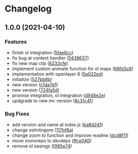 # Changelog

## 1.0.0 (2021-04-10)


### Features

* finish ol integration ([5fae6cc](https://www.github.com/kissmybutton/motorcortex-ol/commit/5fae6cca35bb3c74b163b92794c53516be699754))
* fix bug at context handler ([5438637](https://www.github.com/kissmybutton/motorcortex-ol/commit/543863782240252b919fa91918956c66440bab2d))
* fix new map clip ([8232cfe](https://www.github.com/kissmybutton/motorcortex-ol/commit/8232cfe13df7d240b7238472e681cf52184645ae))
* implement custom animate function for ol maps ([68fd3c6](https://www.github.com/kissmybutton/motorcortex-ol/commit/68fd3c69f04c54134ae1abde5a6a1f07a0fab478))
* implementation with openlayer 6 ([5e022ed](https://www.github.com/kissmybutton/motorcortex-ol/commit/5e022ed9faa14adf239936fb7de3f43e0c44caa9))
* initialize ([527bb8b](https://www.github.com/kissmybutton/motorcortex-ol/commit/527bb8baa219a6cfb941c6404bc4a30590c21e36))
* new version ([c1da7d1](https://www.github.com/kissmybutton/motorcortex-ol/commit/c1da7d182585a3d35ec387460d740913a3be198d))
* new version ([724fa5d](https://www.github.com/kissmybutton/motorcortex-ol/commit/724fa5d0de960016de35f98c76202ca6d30d3950))
* promise integration, ol integration ([d948e2e](https://www.github.com/kissmybutton/motorcortex-ol/commit/d948e2e2ebed6a5f23df7d554d2ba9359539e396))
* updgrade to new mc version ([8c31c4f](https://www.github.com/kissmybutton/motorcortex-ol/commit/8c31c4f1f00e3ecfe951b151bda2f67b160a0120))


### Bug Fixes

* add version and name at index.js ([ba8d241](https://www.github.com/kissmybutton/motorcortex-ol/commit/ba8d24155a3a138ca15fbd69a7c0e904d1802c27))
* change eslintingore ([117bf8a](https://www.github.com/kissmybutton/motorcortex-ol/commit/117bf8a9d4a70c1c0bf95fb22fac9ec71a6407f4))
* change zoom to function and improve readme ([dcd8f11](https://www.github.com/kissmybutton/motorcortex-ol/commit/dcd8f11d48d549942daa4a1a6305b20cf06b590e))
* move monorepo to devdeps ([ffce040](https://www.github.com/kissmybutton/motorcortex-ol/commit/ffce0409ac055fb6d3d024c1fc3ece8ba4a7c351))
* remove ol easings ([f995e74](https://www.github.com/kissmybutton/motorcortex-ol/commit/f995e74ef48104a56f392e46224d244dcf3cd22e))
